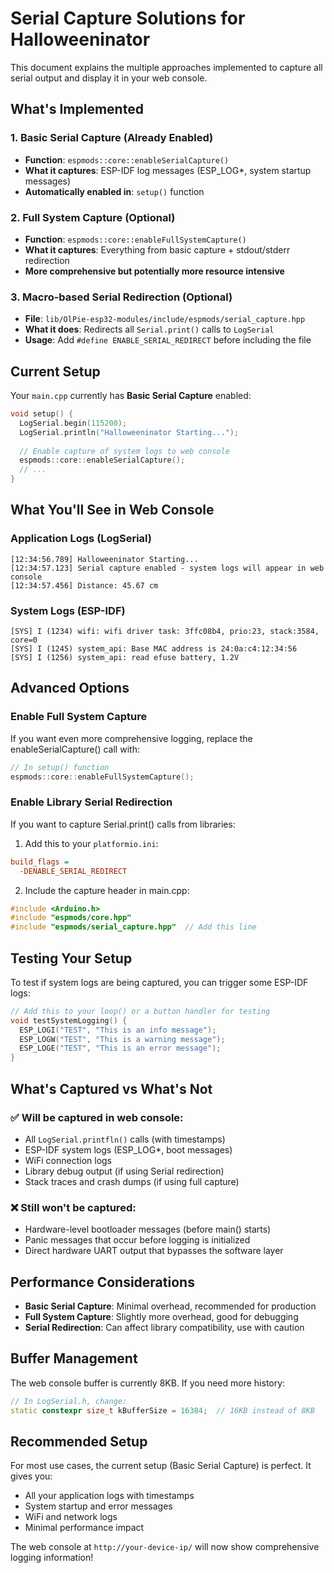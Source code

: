 # Serial Capture Solutions for Halloweeninator

This document explains the multiple approaches implemented to capture all serial output and display it in your web console.

## What's Implemented

### 1. **Basic Serial Capture** (Already Enabled)
- **Function**: `espmods::core::enableSerialCapture()`
- **What it captures**: ESP-IDF log messages (ESP_LOG*, system startup messages)
- **Automatically enabled in**: `setup()` function

### 2. **Full System Capture** (Optional)
- **Function**: `espmods::core::enableFullSystemCapture()`
- **What it captures**: Everything from basic capture + stdout/stderr redirection
- **More comprehensive but potentially more resource intensive**

### 3. **Macro-based Serial Redirection** (Optional)
- **File**: `lib/OlPie-esp32-modules/include/espmods/serial_capture.hpp`
- **What it does**: Redirects all `Serial.print()` calls to `LogSerial`
- **Usage**: Add `#define ENABLE_SERIAL_REDIRECT` before including the file

## Current Setup

Your `main.cpp` currently has **Basic Serial Capture** enabled:

```cpp
void setup() {
  LogSerial.begin(115200);
  LogSerial.println("Halloweeninator Starting...");
  
  // Enable capture of system logs to web console
  espmods::core::enableSerialCapture();
  // ...
}
```

## What You'll See in Web Console

### Application Logs (LogSerial)
```
[12:34:56.789] Halloweeninator Starting...
[12:34:57.123] Serial capture enabled - system logs will appear in web console
[12:34:57.456] Distance: 45.67 cm
```

### System Logs (ESP-IDF)
```
[SYS] I (1234) wifi: wifi driver task: 3ffc08b4, prio:23, stack:3584, core=0
[SYS] I (1245) system_api: Base MAC address is 24:0a:c4:12:34:56
[SYS] I (1256) system_api: read efuse battery, 1.2V
```

## Advanced Options

### Enable Full System Capture
If you want even more comprehensive logging, replace the enableSerialCapture() call with:

```cpp
// In setup() function
espmods::core::enableFullSystemCapture();
```

### Enable Library Serial Redirection
If you want to capture Serial.print() calls from libraries:

1. Add this to your `platformio.ini`:
```ini
build_flags = 
  -DENABLE_SERIAL_REDIRECT
```

2. Include the capture header in main.cpp:
```cpp
#include <Arduino.h>
#include "espmods/core.hpp"
#include "espmods/serial_capture.hpp"  // Add this line
```

## Testing Your Setup

To test if system logs are being captured, you can trigger some ESP-IDF logs:

```cpp
// Add this to your loop() or a button handler for testing
void testSystemLogging() {
  ESP_LOGI("TEST", "This is an info message");
  ESP_LOGW("TEST", "This is a warning message");
  ESP_LOGE("TEST", "This is an error message");
}
```

## What's Captured vs What's Not

### ✅ **Will be captured in web console:**
- All `LogSerial.printfln()` calls (with timestamps)
- ESP-IDF system logs (ESP_LOG*, boot messages)
- WiFi connection logs
- Library debug output (if using Serial redirection)
- Stack traces and crash dumps (if using full capture)

### ❌ **Still won't be captured:**
- Hardware-level bootloader messages (before main() starts)
- Panic messages that occur before logging is initialized
- Direct hardware UART output that bypasses the software layer

## Performance Considerations

- **Basic Serial Capture**: Minimal overhead, recommended for production
- **Full System Capture**: Slightly more overhead, good for debugging
- **Serial Redirection**: Can affect library compatibility, use with caution

## Buffer Management

The web console buffer is currently 8KB. If you need more history:

```cpp
// In LogSerial.h, change:
static constexpr size_t kBufferSize = 16384;  // 16KB instead of 8KB
```

## Recommended Setup

For most use cases, the current setup (Basic Serial Capture) is perfect. It gives you:
- All your application logs with timestamps
- System startup and error messages
- WiFi and network logs
- Minimal performance impact

The web console at `http://your-device-ip/` will now show comprehensive logging information!